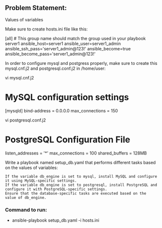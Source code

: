 ## Problem Statement:

Values of variables

Make sure to create hosts.ini file like this:

[all]  # This group name should match the group used in your playbook
server1 ansible_host=server1 ansible_user=server1_admin ansible_ssh_pass='server1_admin@123!' ansible_become=true ansible_become_pass='server1_admin@123!'

In order to configure mysql and postgress properly, make sure to create this mysql.cnf.j2 and postgresql.conf.j2 in /home/user:

vi mysql.cnf.j2

# MySQL configuration settings
[mysqld]
bind-address = 0.0.0.0
max_connections = 150

vi postgresql.conf.j2

# PostgreSQL Configuration File
listen_addresses = '*'
max_connections = 100
shared_buffers = 128MB

Write a playbook named setup_db.yaml that performs different tasks based on the values of variables:

    If the variable db_engine is set to mysql, install MySQL and configure it using MySQL-specific settings.
    If the variable db_engine is set to postgresql, install PostgreSQL and configure it with PostgreSQL-specific settings.
    Ensure that the database-specific tasks are executed based on the value of db_engine.


### Command to run: 

* ansible-playbook setup_db.yaml -i hosts.ini 
